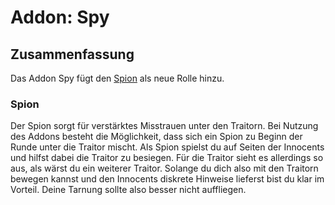 # Addon: Spy

## Zusammenfassung

Das Addon Spy fügt den [Spion](#Spion) als neue Rolle hinzu.

### Spion

Der Spion sorgt für verstärktes Misstrauen unter den Traitorn. Bei Nutzung des Addons besteht die Möglichkeit, dass sich ein Spion zu Beginn der Runde unter die Traitor mischt. Als Spion spielst du auf Seiten der Innocents und hilfst dabei die Traitor zu besiegen. Für die Traitor sieht es allerdings so aus, als wärst du ein weiterer Traitor. Solange du dich also mit den Traitorn bewegen kannst und den Innocents diskrete Hinweise lieferst bist du klar im Vorteil. Deine Tarnung sollte also besser nicht auffliegen.

